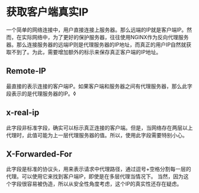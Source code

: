 # 获取客户端真实IP
一个简单的网络连接中，用户直接连接上服务器。那么远端的IP就是客户端IP。然而，在实际网络中，为了更好的保护服务器，往往使用NGINX作为反向代理服务器。那么连接服务器的远端IP则是代理服务器的IP地址，而真正的用户IP自然就获取不到了。为此，需要增加额外的标示来保存真正客户端的IP地址。
## Remote-IP
最直接的表示连接的客户端IP。如果客户端和服务器之间有代理服务器，那么此字段表示的是代理服务器的IP。◊

## x-real-ip
此字段非标准字段，确实可以标示真正连接的客户端。但是，当网络存在两层以上代理时，此值可能为上一层代理服务器的值。所以，使用此字段需要特别小心。

## X-Forwarded-For
此字段是标准的协议头，用来表示请求中代理路径，通过逗号+空格分割每一层的代理。可以使用它来找到客户端IP，即使是在多层代理当情况下。
当然，因为这个字段很容易被伪造，所以从安全性角度考虑，这个IP的真实性还存在疑虑。
